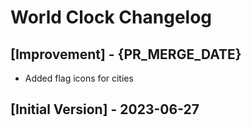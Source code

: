 # World Clock Changelog

## [Improvement] - {PR_MERGE_DATE}
- Added flag icons for cities

## [Initial Version] - 2023-06-27